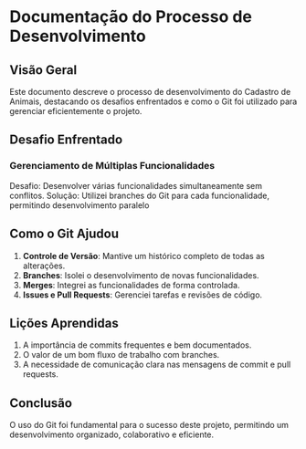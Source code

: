# Documentação do Processo de Desenvolvimento

## Visão Geral
Este documento descreve o processo de desenvolvimento do Cadastro de Animais, destacando os desafios enfrentados e como o Git foi utilizado para gerenciar eficientemente o projeto.

## Desafio Enfrentado

### Gerenciamento de Múltiplas Funcionalidades
Desafio: Desenvolver várias funcionalidades simultaneamente sem conflitos.
Solução: Utilizei branches do Git para cada funcionalidade, permitindo desenvolvimento paralelo

## Como o Git Ajudou

1. **Controle de Versão**: Mantive um histórico completo de todas as alterações.
2. **Branches**: Isolei o desenvolvimento de novas funcionalidades.
3. **Merges**: Integrei as funcionalidades de forma controlada.
4. **Issues e Pull Requests**: Gerenciei tarefas e revisões de código.

## Lições Aprendidas

1. A importância de commits frequentes e bem documentados.
2. O valor de um bom fluxo de trabalho com branches.
3. A necessidade de comunicação clara nas mensagens de commit e pull requests.

## Conclusão

O uso do Git foi fundamental para o sucesso deste projeto, permitindo um desenvolvimento organizado, colaborativo e eficiente.